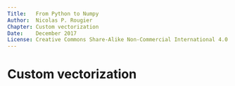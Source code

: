 ```yaml
---
Title:   From Python to Numpy
Author:  Nicolas P. Rougier
Chapter: Custom vectorization
Date:    December 2017
License: Creative Commons Share-Alike Non-Commercial International 4.0
---
```


    
Custom vectorization
===============================================================================


<!-- Links ------------------------------------------------------------------->
<!---------------------------------------------------------------------------->

